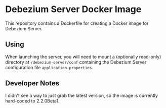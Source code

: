 # Debezium Server Docker Image
This repository contains a Dockerfile for creating a Docker image for Debezium Server.

## Using
When launching the server, you will need to mount a (optionally read-only) directory at `/debezium-server/conf` containing the
Debezium Server configuration file `application.properties`.

## Developer Notes
I didn't see a way to just grab the latest version, so the image is currently hard-coded to 2.2.0Beta1.
